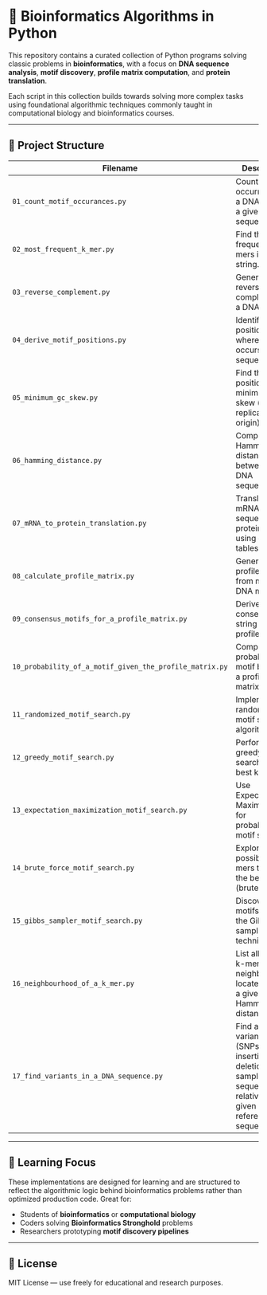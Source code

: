# 🧬 Bioinformatics Algorithms in Python

This repository contains a curated collection of Python programs solving classic problems in **bioinformatics**, with a focus on **DNA sequence analysis**, **motif discovery**, **profile matrix computation**, and **protein translation**.

Each script in this collection builds towards solving more complex tasks using foundational algorithmic techniques commonly taught in computational biology and bioinformatics courses.

---

## 📁 Project Structure

| Filename | Description |
|----------|-------------|
| `01_count_motif_occurances.py` | Count occurrences of a DNA motif in a given sequence. |
| `02_most_frequent_k_mer.py` | Find the most frequent k-mers in a DNA string. |
| `03_reverse_complement.py` | Generate the reverse complement of a DNA strand. |
| `04_derive_motif_positions.py` | Identify all positions where a motif occurs in a sequence. |
| `05_minimum_gc_skew.py` | Find the position of minimum GC skew (possible replication origin). |
| `06_hamming_distance.py` | Compute the Hamming distance between two DNA sequences. |
| `07_mRNA_to_protein_translation.py` | Translate mRNA sequences into protein strings using codon tables. |
| `08_calculate_profile_matrix.py` | Generate a profile matrix from multiple DNA motifs. |
| `09_consensus_motifs_for_a_profile_matrix.py` | Derive the consensus string from a profile matrix. |
| `10_probability_of_a_motif_given_the_profile_matrix.py` | Compute the probability of a motif based on a profile matrix. |
| `11_randomized_motif_search.py` | Implement a randomized motif search algorithm. |
| `12_greedy_motif_search.py` | Perform greedy motif search to find best k-mers. |
| `13_expectation_maximization_motif_search.py` | Use Expectation-Maximization for probabilistic motif search. |
| `14_brute_force_motif_search.py` | Explore all possible k-mers to find the best motifs (brute force). |
| `15_gibbs_sampler_motif_search.py` | Discover motifs using the Gibbs sampling technique. |
| `16_neighbourhood_of_a_k_mer.py` | List all possible k-mers in the neighbourhood located within a given Hamming distance. |
| `17_find_variants_in_a_DNA_sequence.py` | Find all variants (SNPs, insertions and deletions) of a sample DNA sequence relative to a given reference DNA sequence. |

---

## 📌 Learning Focus

These implementations are designed for learning and are structured to reflect the algorithmic logic behind bioinformatics problems rather than optimized production code. Great for:

- Students of **bioinformatics** or **computational biology**
- Coders solving **Bioinformatics Stronghold** problems
- Researchers prototyping **motif discovery pipelines**

---

## 📄 License

MIT License — use freely for educational and research purposes.
